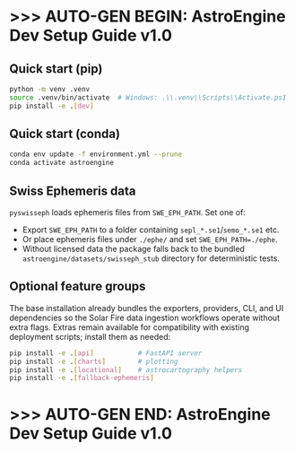 # >>> AUTO-GEN BEGIN: AstroEngine Dev Setup Guide v1.0
## Quick start (pip)
```bash
python -m venv .venv
source .venv/bin/activate  # Windows: .\\.venv\\Scripts\\Activate.ps1
pip install -e .[dev]
```

## Quick start (conda)

```bash
conda env update -f environment.yml --prune
conda activate astroengine
```

## Swiss Ephemeris data

`pyswisseph` loads ephemeris files from `SWE_EPH_PATH`. Set one of:

* Export `SWE_EPH_PATH` to a folder containing `sepl_*.se1`/`semo_*.se1` etc.
* Or place ephemeris files under `./ephe/` and set `SWE_EPH_PATH=./ephe`.
* Without licensed data the package falls back to the bundled
  `astroengine/datasets/swisseph_stub` directory for deterministic tests.

## Optional feature groups

The base installation already bundles the exporters, providers, CLI, and UI
dependencies so the Solar Fire data ingestion workflows operate without extra
flags. Extras remain available for compatibility with existing deployment
scripts; install them as needed:

```bash
pip install -e .[api]           # FastAPI server
pip install -e .[charts]        # plotting
pip install -e .[locational]    # astrocartography helpers
pip install -e .[fallback-ephemeris]
```

# >>> AUTO-GEN END: AstroEngine Dev Setup Guide v1.0
